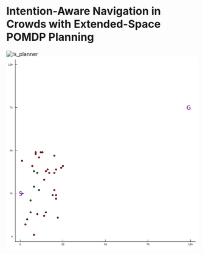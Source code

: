 # Intention-Aware Navigation in Crowds with Extended-Space POMDP Planning 

![ls_planner](https://github.com/himanshugupta1009/extended_space_navigation_pomdp/blob/master/media/resusing_old_hybrid_astar_path_1D_action_space_speed_pomdp_planner_run.gif)
![es_planner](https://github.com/himanshugupta1009/extended_space_navigation_pomdp/blob/master/media/safe_planner2.gif)

